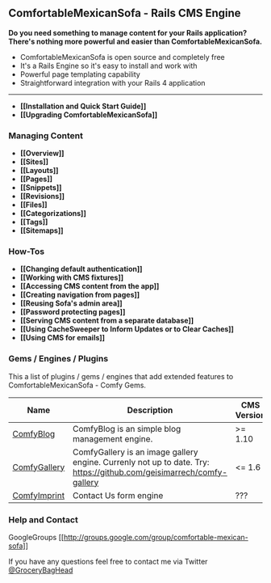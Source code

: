 ## ComfortableMexicanSofa - Rails CMS Engine

**Do you need something to manage content for your Rails application? There's nothing more powerful and easier than ComfortableMexicanSofa.**

* ComfortableMexicanSofa is open source and completely free
* It's a Rails Engine so it's easy to install and work with
* Powerful page templating capability
* Straightforward integration with your Rails 4 application

***

* **[[Installation and Quick Start Guide]]**
* **[[Upgrading ComfortableMexicanSofa]]**

### Managing Content
* **[[Overview]]**
* **[[Sites]]**
* **[[Layouts]]**
* **[[Pages]]**
* **[[Snippets]]**
* **[[Revisions]]**
* **[[Files]]**
* **[[Categorizations]]**
* **[[Tags]]**
* **[[Sitemaps]]**

### How-Tos
* **[[Changing default authentication]]**
* **[[Working with CMS fixtures]]**
* **[[Accessing CMS content from the app]]**
* **[[Creating navigation from pages]]**
* **[[Reusing Sofa's admin area]]**
* **[[Password protecting pages]]**
* **[[Serving CMS content from a separate database]]**
* **[[Using CacheSweeper to Inform Updates or to Clear Caches]]**
* **[[Using CMS for emails]]**

### Gems / Engines / Plugins
This a list of plugins / gems / engines that add extended features to ComfortableMexicanSofa - Comfy Gems.

Name  | Description | CMS Version
----- | ----------- | -----------
[ComfyBlog](https://github.com/comfy/comfy-blog) | ComfyBlog is an simple blog management engine. | >= 1.10
[ComfyGallery](https://github.com/comfy/comfy-gallery) | ComfyGallery is an image gallery engine. Currenly not up to date. Try: https://github.com/geisimarrech/comfy-gallery | <= 1.6
[ComfyImprint](https://github.com/konung/comfy_imprint) | Contact Us form engine | ???

### Help and Contact
GoogleGroups [[http://groups.google.com/group/comfortable-mexican-sofa]]

If you have any questions feel free to contact me via Twitter [@GroceryBagHead](http://twitter.com/#!/GroceryBagHead)